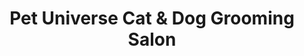 ---
title: "Pet Universe Cat & Dog Grooming Salon"
url: /ilford/pet-universe-cat-und-dog-grooming-salon/
shop: Tiersalon
---